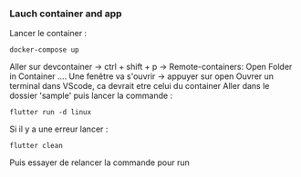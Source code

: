 ### Lauch container and app
Lancer le container :
```
docker-compose up
```
Aller sur devcontainer -> ctrl + shift + p -> Remote-containers: Open Folder in Container ....
Une fenêtre va s'ouvrir -> appuyer sur open
Ouvrer un terminal dans VScode, ca devrait etre celui du container
Aller dans le dossier 'sample' puis lancer la commande : 
```
flutter run -d linux
```
Si il y a une erreur lancer : 
```
flutter clean 
```
Puis essayer de relancer la commande pour run